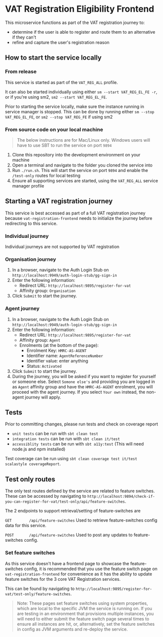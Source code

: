 # VAT Registration Eligibility Frontend

This microservice functions as part of the VAT registration journey to:

- determine if the user is able to register and route them to an alternative if they can't
- refine and capture the user's registration reason

## How to start the service locally

### From release

This service is started as part of the `VAT_REG_ALL` profile.

It can also be started individually using either `sm --start VAT_REG_EL_FE -r`, or if you're using sm2, `sm2 --start VAT_REG_EL_FE`.

Prior to starting the service locally, make sure the instance running in service manager is stopped. 
This can be done by running either `sm --stop VAT_REG_EL_FE`, or `sm2 --stop VAT_REG_FE` if using sm2

### From source code on your local machine

> The below instructions are for Mac/Linux only. Windows users will have to use SBT to run the service on port `9894`

1. Clone this repository into the development environment on your machine
2. Open a terminal and navigate to the folder you cloned the service into
3. Run `./run.sh`. This will start the service on port `9894` and enable the `/test-only` routes for local testing
4. Ensure all supporting services are started, using the `VAT_REG_ALL` service manager profile

## Starting a VAT registration journey

This service is best accessed as part of a full VAT registration journey because `vat-registration-frontend` needs to
initialize the journey before redirecting to this service.

### Individual journey

Individual journeys are not supported by VAT registration

### Organisation journey

1. In a browser, navigate to the Auth Login Stub on `http://localhost:9949/auth-login-stub/gg-sign-in`
2. Enter the following information:
    - Redirect URL: `http://localhost:9895/register-for-vat`
    - Affinity group: `Organisation`
3. Click `Submit` to start the journey.

### Agent journey

1. In a browser, navigate to the Auth Login Stub on `http://localhost:9949/auth-login-stub/gg-sign-in`
2. Enter the following information:
   - Redirect URL: `http://localhost:9895/register-for-vat`
   - Affinity group: `Agent`
   - Enrolments (at the bottom of the page):
     - Enrolment Key: `HMRC-AS-AGENT`
     - Identifier name: `AgentReferenceNumber`
     - Identifier value: enter anything
     - Status: `Activated`
3. Click `Submit` to start the journey.
4. During the journey, you will be asked if you want to register for yourself or someone else. Select `Somone else's`
   and providing you are logged in as `Agent` affinity group and have the `HMRC-AS-AGENT` enrolment, you will proceed
   with the agent journey. If you select `Your own` instead, the non-agent journey will apply.

## Tests
Prior to committing changes, please run tests and check on coverage report
- `unit tests` can be run with `sbt clean test`
- `integration tests` can be run with `sbt clean it/test`
- `accessiblity tests` can be run with `sbt a11y:test` (This will need node.js and npm installed)

Test coverage can be run using ```sbt clean coverage test it/test scalastyle coverageReport```.

## Test only routes
The only test routes defined by the service are related to feature switches. These can be accessed by navigating to
`http://localhost:9894/check-if-you-can-register-for-vat/test-only/api/feature-switches`.

The 2 endpoints to support retrieval/setting of feature-switches are

`GET        /api/feature-switches`
Used to retrieve feature-switches config data for this service.

`POST       /api/feature-switches`
Used to post any updates to feature-switches config.

### Set feature switches

As this service doesn't have a frontend page to showcase the feature-switches config, it is recommended that you use 
the feature switch page on `vat-registration-frontend` for convenience as it has the ability to update feature switches 
for the 3 core VAT Registration services.

This can be found by navigating to `http://localhost:9895/register-for-vat/test-only/feature-switches`.

> Note: These pages set feature switches using system properties, which are local to the specific JVM the service is running on.
> If you are testing in an environment that provisions multiple instances, you will need to either submit the feature switch page
> several times to ensure all instances are hit, or, alternatively, set the feature switches in config as JVM arguments and 
> re-deploy the service.